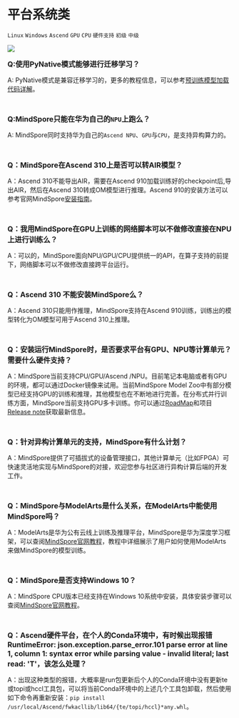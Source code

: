 # 平台系统类

`Linux` `Windows` `Ascend` `GPU` `CPU` `硬件支持` `初级` `中级`

<a href="https://gitee.com/mindspore/docs/blob/master/docs/faq/source_zh_cn/platform_and_system.md" target="_blank"><img src="./_static/logo_source.png"></a>

<font size=3>**Q:使用PyNative模式能够进行迁移学习？**</font>

A: PyNative模式是兼容迁移学习的，更多的教程信息，可以参考[预训练模型加载代码详解](https://www.mindspore.cn/tutorial/training/zh-CN/master/advanced_use/cv_mobilenetv2_fine_tune.html#id7)。

<br/>

<font size=3>**Q:MindSpore只能在华为自己的`NPU`上跑么？**</font>

A: MindSpore同时支持华为自己的`Ascend NPU`、`GPU`与`CPU`，是支持异构算力的。

<br/>

<font size=3>**Q：MindSpore在Ascend 310上是否可以转AIR模型？**</font>

A：Ascend 310不能导出AIR，需要在Ascend 910加载训练好的checkpoint后,导出AIR，然后在Ascend 310转成OM模型进行推理。Ascend 910的安装方法可以参考官网MindSpore[安装指南](https://www.mindspore.cn/install)。

<br/>

<font size=3>**Q：我用MindSpore在GPU上训练的网络脚本可以不做修改直接在NPU上进行训练么？**</font>

A：可以的，MindSpore面向NPU/GPU/CPU提供统一的API，在算子支持的前提下，网络脚本可以不做修改直接跨平台运行。

<br/>

<font size=3>**Q：Ascend 310 不能安装MindSpore么？**</font>

A：Ascend 310只能用作推理，MindSpore支持在Ascend 910训练，训练出的模型转化为OM模型可用于Ascend 310上推理。

<br/>

<font size=3>**Q：安装运行MindSpore时，是否要求平台有GPU、NPU等计算单元？需要什么硬件支持？**</font>

A：MindSpore当前支持CPU/GPU/Ascend /NPU。目前笔记本电脑或者有GPU的环境，都可以通过Docker镜像来试用。当前MindSpore Model Zoo中有部分模型已经支持GPU的训练和推理，其他模型也在不断地进行完善。在分布式并行训练方面，MindSpore当前支持GPU多卡训练。你可以通过[RoadMap](https://www.mindspore.cn/doc/note/zh-CN/master/roadmap.html)和项目[Release note](https://gitee.com/mindspore/mindspore/blob/master/RELEASE.md#)获取最新信息。

<br/>

<font size=3>**Q：针对异构计算单元的支持，MindSpore有什么计划？**</font>

A：MindSpore提供了可插拔式的设备管理接口，其他计算单元（比如FPGA）可快速灵活地实现与MindSpore的对接，欢迎您参与社区进行异构计算后端的开发工作。

<br/>

<font size=3>**Q：MindSpore与ModelArts是什么关系，在ModelArts中能使用MindSpore吗？**</font>

A：ModelArts是华为公有云线上训练及推理平台，MindSpore是华为深度学习框架，可以查阅[MindSpore官网教程](https://www.mindspore.cn/tutorial/training/zh-CN/master/advanced_use/use_on_the_cloud.html)，教程中详细展示了用户如何使用ModelArts来做MindSpore的模型训练。

<br/>

<font size=3>**Q：MindSpore是否支持Windows 10？**</font>

A：MindSpore CPU版本已经支持在Windows 10系统中安装，具体安装步骤可以查阅[MindSpore官网教程](https://www.mindspore.cn/install/)。

<br/>

<font size=3>**Q：Ascend硬件平台，在个人的Conda环境中，有时候出现报错RuntimeError: json.exception.parse_error.101 parse error at line 1, column 1: syntax error while parsing value - invalid literal; last read: 'T'，该怎么处理？**</font>

A：出现这种类型的报错，大概率是run包更新后个人的Conda环境中没有更新te或topi或hccl工具包，可以将当前Conda环境中的上述几个工具包卸载，然后使用如下命令再重新安装：`pip install /usr/local/Ascend/fwkacllib/lib64/{te/topi/hccl}*any.whl`。